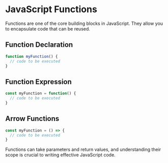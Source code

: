
# JavaScript Functions

Functions are one of the core building blocks in JavaScript. They allow you to encapsulate code that can be reused.

## Function Declaration 
  ```javascript
  function myFunction() {
    // code to be executed
  }
  ```
## Function Expression
  ```javascript
  const myFunction = function() {
    // code to be executed
  }
  ```
## Arrow Functions
  ```javascript
  const myFunction = () => {
    // code to be executed
  }
  ```

Functions can take parameters and return values, and understanding their scope is crucial to writing effective JavaScript code.
